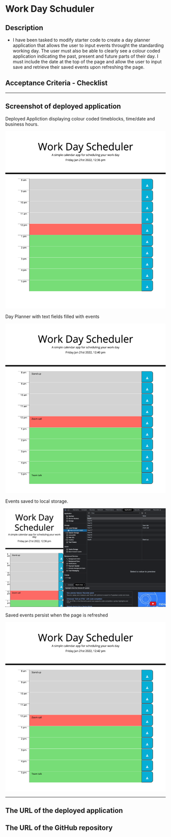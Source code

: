# Work Day Schuduler

## Description

- I have been tasked to modify starter code to create a day planner application that allows the user to input events throught the standarding working day. The user must also be able to clearly see a colour coded application indicating the past, present and future parts of their day. I must include the date at the top of the page and allow the user to input save and retrieve their saved events upon refreshing the page.

## Acceptance Criteria - Checklist

<!-- - When the 'Generate Password' button is clicked a prompt appears asking the user to select a password length between 8-128 characters.

- Once the user has input an integer between 8-128 the prompts cycle through the criteria asking the user if they would like lowercase, uppercase, numbers and special characters in their password.

- If the user enters an integer that is not between 8-128 they will be presented with a prompt alerting them, it will return a false and the criteria prompts will not show.

- 'Else' statment in place as part of error handling if user selects a length but does not select a true option for any of the letter, symbols and number criteria.

- Dependent on the users input a password will successfully generate in accordance to the selections made by the user. -->

---

## Screenshot of deployed application

Deployed Appliction displaying colour coded timeblocks, time/date and business hours.

![colour coded timeblocks, date/time and working hours](./images/deployed-application.png)

Day Planner with text fields filled with events

![planner timeblocks including user input text events](./images/saved-events-inputtext-deployed-application.png)

Events saved to local storage.

![events saved to local storage](./images/localstorage-console.png)

Saved events persist when the page is refreshed

![saved events persist on refresh](./images/saved-events-persist-on-refresh.png)

---

## The URL of the deployed application

<!-- https://riz1ash786.github.io/week3-password-generator/ -->

## The URL of the GitHub repository

<!-- https://github.com/riz1ash786/week3-password-generator -->
